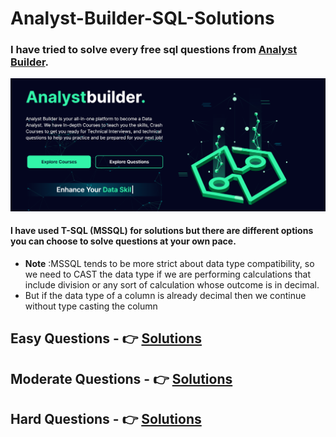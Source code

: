 # Analyst-Builder-SQL-Solutions
### I have tried to solve every free sql questions from [Analyst Builder](https://www.analystbuilder.com/).

![Alt text](image.png)

#### I have used T-SQL (MSSQL) for solutions but there are different options you can choose to solve questions at your own pace.
- **Note** :MSSQL tends to be more strict about data type compatibility, so we need to CAST the data type if we are performing calculations that include division or any sort of calculation whose outcome is in decimal.
- But if the data type of a column is already decimal then we continue without type casting the column

## Easy Questions - 👉 [Solutions](Easy/easy.md)
## Moderate Questions - 👉 [Solutions](Moderate/moderate.md)
## Hard Questions - 👉 [Solutions](Hard/hard.md)
